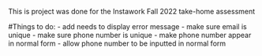 This is project was done for the Instawork Fall 2022 take-home assessment

#Things to do:
    - add needs to display error message
    - make sure email is unique
    - make sure phone number is unique
    - make phone number appear in normal form
    - allow phone number to be inputted in normal form